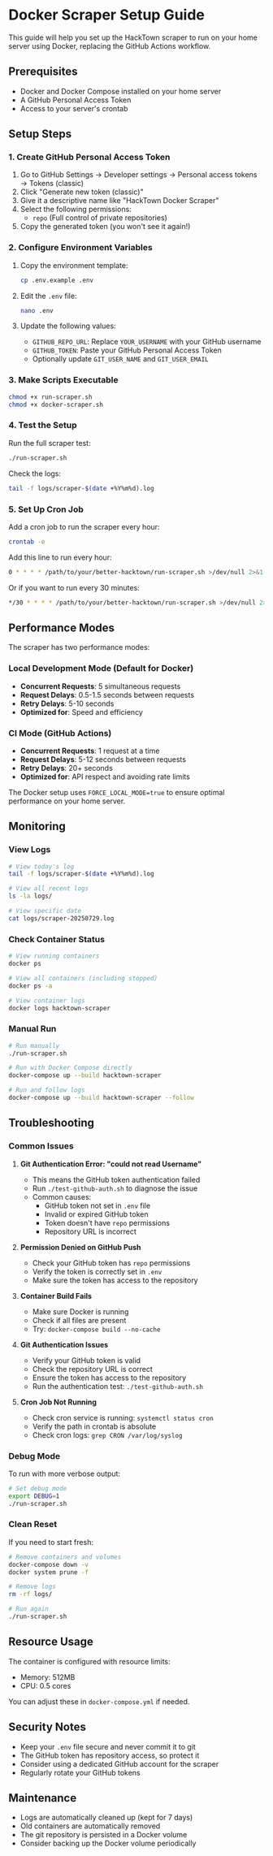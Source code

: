# Docker Scraper Setup Guide

This guide will help you set up the HackTown scraper to run on your home server using Docker, replacing the GitHub Actions workflow.

## Prerequisites

- Docker and Docker Compose installed on your home server
- A GitHub Personal Access Token
- Access to your server's crontab

## Setup Steps

### 1. Create GitHub Personal Access Token

1. Go to GitHub Settings → Developer settings → Personal access tokens → Tokens (classic)
2. Click "Generate new token (classic)"
3. Give it a descriptive name like "HackTown Docker Scraper"
4. Select the following permissions:
   - `repo` (Full control of private repositories)
5. Copy the generated token (you won't see it again!)

### 2. Configure Environment Variables

1. Copy the environment template:
   ```bash
   cp .env.example .env
   ```

2. Edit the `.env` file:
   ```bash
   nano .env
   ```

3. Update the following values:
   - `GITHUB_REPO_URL`: Replace `YOUR_USERNAME` with your GitHub username
   - `GITHUB_TOKEN`: Paste your GitHub Personal Access Token
   - Optionally update `GIT_USER_NAME` and `GIT_USER_EMAIL`

### 3. Make Scripts Executable

```bash
chmod +x run-scraper.sh
chmod +x docker-scraper.sh
```

### 4. Test the Setup

Run the full scraper test:

```bash
./run-scraper.sh
```

Check the logs:
```bash
tail -f logs/scraper-$(date +%Y%m%d).log
```

### 5. Set Up Cron Job

Add a cron job to run the scraper every hour:

```bash
crontab -e
```

Add this line to run every hour:
```bash
0 * * * * /path/to/your/better-hacktown/run-scraper.sh >/dev/null 2>&1
```

Or if you want to run every 30 minutes:
```bash
*/30 * * * * /path/to/your/better-hacktown/run-scraper.sh >/dev/null 2>&1
```

## Performance Modes

The scraper has two performance modes:

### Local Development Mode (Default for Docker)
- **Concurrent Requests**: 5 simultaneous requests
- **Request Delays**: 0.5-1.5 seconds between requests
- **Retry Delays**: 5-10 seconds
- **Optimized for**: Speed and efficiency

### CI Mode (GitHub Actions)
- **Concurrent Requests**: 1 request at a time
- **Request Delays**: 5-12 seconds between requests
- **Retry Delays**: 20+ seconds
- **Optimized for**: API respect and avoiding rate limits

The Docker setup uses `FORCE_LOCAL_MODE=true` to ensure optimal performance on your home server.

## Monitoring

### View Logs
```bash
# View today's log
tail -f logs/scraper-$(date +%Y%m%d).log

# View all recent logs
ls -la logs/

# View specific date
cat logs/scraper-20250729.log
```

### Check Container Status
```bash
# View running containers
docker ps

# View all containers (including stopped)
docker ps -a

# View container logs
docker logs hacktown-scraper
```

### Manual Run
```bash
# Run manually
./run-scraper.sh

# Run with Docker Compose directly
docker-compose up --build hacktown-scraper

# Run and follow logs
docker-compose up --build hacktown-scraper --follow
```

## Troubleshooting

### Common Issues

1. **Git Authentication Error: "could not read Username"**
   - This means the GitHub token authentication failed
   - Run `./test-github-auth.sh` to diagnose the issue
   - Common causes:
     - GitHub token not set in `.env` file
     - Invalid or expired GitHub token
     - Token doesn't have `repo` permissions
     - Repository URL is incorrect

2. **Permission Denied on GitHub Push**
   - Check your GitHub token has `repo` permissions
   - Verify the token is correctly set in `.env`
   - Make sure the token has access to the repository

3. **Container Build Fails**
   - Make sure Docker is running
   - Check if all files are present
   - Try: `docker-compose build --no-cache`

4. **Git Authentication Issues**
   - Verify your GitHub token is valid
   - Check the repository URL is correct
   - Ensure the token has access to the repository
   - Run the authentication test: `./test-github-auth.sh`

5. **Cron Job Not Running**
   - Check cron service is running: `systemctl status cron`
   - Verify the path in crontab is absolute
   - Check cron logs: `grep CRON /var/log/syslog`

### Debug Mode

To run with more verbose output:

```bash
# Set debug mode
export DEBUG=1
./run-scraper.sh
```

### Clean Reset

If you need to start fresh:

```bash
# Remove containers and volumes
docker-compose down -v
docker system prune -f

# Remove logs
rm -rf logs/

# Run again
./run-scraper.sh
```

## Resource Usage

The container is configured with resource limits:
- Memory: 512MB
- CPU: 0.5 cores

You can adjust these in `docker-compose.yml` if needed.

## Security Notes

- Keep your `.env` file secure and never commit it to git
- The GitHub token has repository access, so protect it
- Consider using a dedicated GitHub account for the scraper
- Regularly rotate your GitHub tokens

## Maintenance

- Logs are automatically cleaned up (kept for 7 days)
- Old containers are automatically removed
- The git repository is persisted in a Docker volume
- Consider backing up the Docker volume periodically
